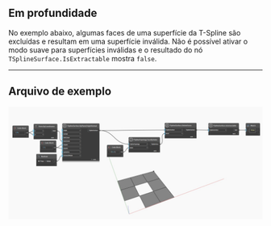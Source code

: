 ## Em profundidade
No exemplo abaixo, algumas faces de uma superfície da T-Spline são excluídas e resultam em uma superfície inválida. Não é possível ativar o modo suave para superfícies inválidas e o resultado do nó `TSplineSurface.IsExtractable` mostra `false`.
___
## Arquivo de exemplo

![TSplineSurface.IsExtractable](./Autodesk.DesignScript.Geometry.TSpline.TSplineSurface.IsExtractable_img.jpg)
